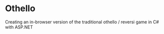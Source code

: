 # Othello
Creating an in-browser version of the traditional othello / reversi game in C# with ASP.NET
